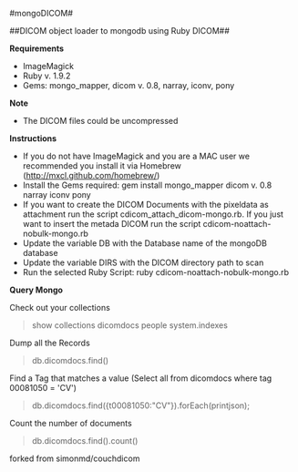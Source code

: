 #mongoDICOM#


##DICOM object loader to mongodb using Ruby DICOM##


**Requirements**

* ImageMagick
* Ruby v. 1.9.2
* Gems: mongo_mapper, dicom v. 0.8, narray, iconv, pony

**Note**

* The DICOM files could be uncompressed

**Instructions**

* If you do not have ImageMagick and you are a MAC user we recommended you install it via Homebrew (http://mxcl.github.com/homebrew/)
* Install the Gems required: gem install mongo_mapper dicom v. 0.8 narray iconv pony
* If you want to create the DICOM Documents with the pixeldata as attachment run the script cdicom_attach_dicom-mongo.rb. If you just want to insert the metada DICOM run the script cdicom-noattach-nobulk-mongo.rb
* Update the variable DB with the Database name of the mongoDB database 
* Update the variable DIRS with the DICOM directory path to scan
* Run the selected Ruby Script: ruby cdicom-noattach-nobulk-mongo.rb

**Query Mongo**

Check out your collections
> show collections
dicomdocs
people
system.indexes

Dump all the Records
> db.dicomdocs.find()

Find a Tag that matches a value
(Select all from dicomdocs where tag 00081050 = 'CV')
> db.dicomdocs.find({t00081050:"CV"}).forEach(printjson);

Count the number of documents
> db.dicomdocs.find().count()

forked from simonmd/couchdicom